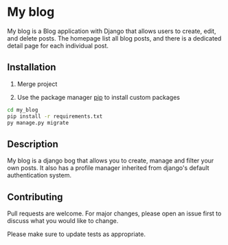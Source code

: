 # My blog

My blog is a Blog application with Django that allows users to create, edit, and delete posts. The homepage list all blog posts, and there is a dedicated detail page for each individual post.

## Installation

1. Merge project

2. Use the package manager [pip](https://pip.pypa.io/en/stable/) to install custom packages

```bash
cd my_blog
pip install -r requirements.txt
py manage.py migrate 
```

## Description

My blog is a django bog that allows you to create, manage and filter your own posts.
It also has a profile manager inherited from django's default authentication system.

## Contributing
Pull requests are welcome. For major changes, please open an issue first to discuss what you would like to change.

Please make sure to update tests as appropriate.